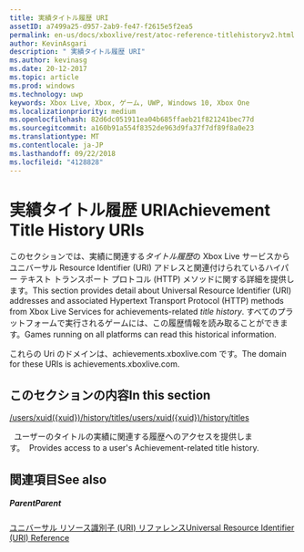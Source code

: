 ```yaml
---
title: 実績タイトル履歴 URI
assetID: a7499a25-d957-2ab9-fe47-f2615e5f2ea5
permalink: en-us/docs/xboxlive/rest/atoc-reference-titlehistoryv2.html
author: KevinAsgari
description: " 実績タイトル履歴 URI"
ms.author: kevinasg
ms.date: 20-12-2017
ms.topic: article
ms.prod: windows
ms.technology: uwp
keywords: Xbox Live, Xbox, ゲーム, UWP, Windows 10, Xbox One
ms.localizationpriority: medium
ms.openlocfilehash: 82d6dc051911ea04b685ffaeb21f821241bec77d
ms.sourcegitcommit: a160b91a554f8352de963d9fa37f7df89f8a0e23
ms.translationtype: MT
ms.contentlocale: ja-JP
ms.lasthandoff: 09/22/2018
ms.locfileid: "4128828"
---
```

# <a name="achievement-title-history-uris"></a><span data-ttu-id="4abdf-104">実績タイトル履歴 URI</span><span class="sxs-lookup"><span data-stu-id="4abdf-104">Achievement Title History URIs</span></span>
 
<span data-ttu-id="4abdf-105">このセクションでは、実績に関連する*タイトル履歴*の Xbox Live サービスからユニバーサル Resource Identifier (URI) アドレスと関連付けられているハイパー テキスト トランスポート プロトコル (HTTP) メソッドに関する詳細を提供します。</span><span class="sxs-lookup"><span data-stu-id="4abdf-105">This section provides detail about Universal Resource Identifier (URI) addresses and associated Hypertext Transport Protocol (HTTP) methods from Xbox Live Services for achievements-related *title history*.</span></span> <span data-ttu-id="4abdf-106">すべてのプラットフォームで実行されるゲームには、この履歴情報を読み取ることができます。</span><span class="sxs-lookup"><span data-stu-id="4abdf-106">Games running on all platforms can read this historical information.</span></span>
 
<span data-ttu-id="4abdf-107">これらの Uri のドメインは、achievements.xboxlive.com です。</span><span class="sxs-lookup"><span data-stu-id="4abdf-107">The domain for these URIs is achievements.xboxlive.com.</span></span>
 
<a id="ID4EGB"></a>

 
## <a name="in-this-section"></a><span data-ttu-id="4abdf-108">このセクションの内容</span><span class="sxs-lookup"><span data-stu-id="4abdf-108">In this section</span></span>

[<span data-ttu-id="4abdf-109">/users/xuid({xuid})/history/titles</span><span class="sxs-lookup"><span data-stu-id="4abdf-109">/users/xuid({xuid})/history/titles</span></span>](uri-titlehistoryusersxuidhistorytitlesv2.md)

<span data-ttu-id="4abdf-110">&nbsp;&nbsp;ユーザーのタイトルの実績に関連する履歴へのアクセスを提供します。</span><span class="sxs-lookup"><span data-stu-id="4abdf-110">&nbsp;&nbsp;Provides access to a user's Achievement-related title history.</span></span>
 
<a id="ID4EMB"></a>

 
## <a name="see-also"></a><span data-ttu-id="4abdf-111">関連項目</span><span class="sxs-lookup"><span data-stu-id="4abdf-111">See also</span></span>
 
<a id="ID4EOB"></a>

 
##### <a name="parent"></a><span data-ttu-id="4abdf-112">Parent</span><span class="sxs-lookup"><span data-stu-id="4abdf-112">Parent</span></span> 

[<span data-ttu-id="4abdf-113">ユニバーサル リソース識別子 (URI) リファレンス</span><span class="sxs-lookup"><span data-stu-id="4abdf-113">Universal Resource Identifier (URI) Reference</span></span>](../atoc-xboxlivews-reference-uris.md)

   